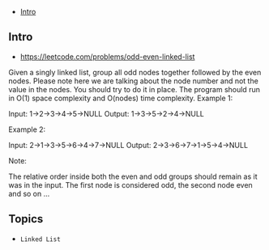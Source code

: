 - [Intro](#intro)

## Intro

- https://leetcode.com/problems/odd-even-linked-list

Given a singly linked list, group all odd nodes together followed by the even nodes. Please note here we are talking about the node number and not the value in the nodes.
You should try to do it in place. The program should run in O(1) space complexity and O(nodes) time complexity.
Example 1:

Input: 1->2->3->4->5->NULL
Output: 1->3->5->2->4->NULL

Example 2:

Input: 2->1->3->5->6->4->7->NULL
Output: 2->3->6->7->1->5->4->NULL

Note:

The relative order inside both the even and odd groups should remain as it was in the input.
The first node is considered odd, the second node even and so on ...



## Topics

- `Linked List`


